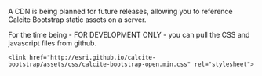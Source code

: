 A CDN is being planned for future releases, allowing you to reference Calcite Bootstrap static assets on a server.

For the time being - FOR DEVELOPMENT ONLY - you can pull the CSS and javascript files from github.

```
<link href="http://esri.github.io/calcite-bootstrap/assets/css/calcite-bootstrap-open.min.css" rel="stylesheet">
```